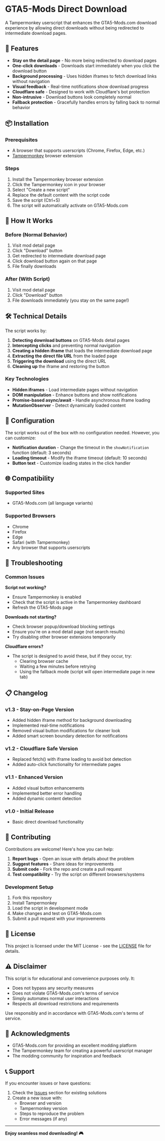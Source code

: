 # GTA5-Mods Direct Download

A Tampermonkey userscript that enhances the GTA5-Mods.com download experience by allowing direct downloads without being redirected to intermediate download pages.

## 🚀 Features

- **Stay on the detail page** - No more being redirected to download pages
- **One-click downloads** - Downloads start immediately when you click the download button
- **Background processing** - Uses hidden iframes to fetch download links without navigation
- **Visual feedback** - Real-time notifications show download progress
- **Cloudflare safe** - Designed to work with Cloudflare's bot protection
- **Non-intrusive** - Download buttons look completely normal
- **Fallback protection** - Gracefully handles errors by falling back to normal behavior

## 📦 Installation

### Prerequisites
- A browser that supports userscripts (Chrome, Firefox, Edge, etc.)
- [Tampermonkey](https://www.tampermonkey.net/) browser extension

### Steps
1. Install the Tampermonkey browser extension
2. Click the Tampermonkey icon in your browser
3. Select "Create a new script"
4. Replace the default content with the script code
5. Save the script (Ctrl+S)
6. The script will automatically activate on GTA5-Mods.com

## 🎯 How It Works

### Before (Normal Behavior)
1. Visit mod detail page
2. Click "Download" button
3. Get redirected to intermediate download page
4. Click download button again on that page
5. File finally downloads

### After (With Script)
1. Visit mod detail page
2. Click "Download" button
3. File downloads immediately (you stay on the same page!)

## 🛠️ Technical Details

The script works by:

1. **Detecting download buttons** on GTA5-Mods detail pages
2. **Intercepting clicks** and preventing normal navigation
3. **Creating a hidden iframe** that loads the intermediate download page
4. **Extracting the direct file URL** from the loaded page
5. **Triggering the download** using the direct URL
6. **Cleaning up** the iframe and restoring the button

### Key Technologies
- **Hidden iframes** - Load intermediate pages without navigation
- **DOM manipulation** - Enhance buttons and show notifications
- **Promise-based async/await** - Handle asynchronous iframe loading
- **MutationObserver** - Detect dynamically loaded content

## 🔧 Configuration

The script works out of the box with no configuration needed. However, you can customize:

- **Notification duration** - Change the timeout in the `showNotification` function (default: 3 seconds)
- **Loading timeout** - Modify the iframe timeout (default: 10 seconds)
- **Button text** - Customize loading states in the click handler

## 🌐 Compatibility

### Supported Sites
- GTA5-Mods.com (all language variants)

### Supported Browsers
- Chrome
- Firefox  
- Edge
- Safari (with Tampermonkey)
- Any browser that supports userscripts

## 🐛 Troubleshooting

### Common Issues

**Script not working?**
- Ensure Tampermonkey is enabled
- Check that the script is active in the Tampermonkey dashboard
- Refresh the GTA5-Mods page

**Downloads not starting?**
- Check browser popup/download blocking settings
- Ensure you're on a mod detail page (not search results)
- Try disabling other browser extensions temporarily

**Cloudflare errors?**
- The script is designed to avoid these, but if they occur, try:
  - Clearing browser cache
  - Waiting a few minutes before retrying
  - Using the fallback mode (script will open intermediate page in new tab)

## 📋 Changelog

### v1.3 - Stay-on-Page Version
- Added hidden iframe method for background downloading
- Implemented real-time notifications
- Removed visual button modifications for cleaner look
- Added smart screen boundary detection for notifications

### v1.2 - Cloudflare Safe Version  
- Replaced fetch() with iframe loading to avoid bot detection
- Added auto-click functionality for intermediate pages

### v1.1 - Enhanced Version
- Added visual button enhancements
- Implemented better error handling
- Added dynamic content detection

### v1.0 - Initial Release
- Basic direct download functionality

## 🤝 Contributing

Contributions are welcome! Here's how you can help:

1. **Report bugs** - Open an issue with details about the problem
2. **Suggest features** - Share ideas for improvements
3. **Submit code** - Fork the repo and create a pull request
4. **Test compatibility** - Try the script on different browsers/systems

### Development Setup
1. Fork this repository
2. Install Tampermonkey
3. Load the script in development mode
4. Make changes and test on GTA5-Mods.com
5. Submit a pull request with your improvements

## 📄 License

This project is licensed under the MIT License - see the [LICENSE](LICENSE) file for details.

## ⚠️ Disclaimer

This script is for educational and convenience purposes only. It:
- Does not bypass any security measures
- Does not violate GTA5-Mods.com's terms of service
- Simply automates normal user interactions
- Respects all download restrictions and requirements

Use responsibly and in accordance with GTA5-Mods.com's terms of service.

## 🙏 Acknowledgments

- GTA5-Mods.com for providing an excellent modding platform
- The Tampermonkey team for creating a powerful userscript manager
- The modding community for inspiration and feedback

## 📞 Support

If you encounter issues or have questions:

1. Check the [Issues](../../issues) section for existing solutions
2. Create a new issue with:
   - Browser and version
   - Tampermonkey version
   - Steps to reproduce the problem
   - Error messages (if any)

---

**Enjoy seamless mod downloading! 🎮**
